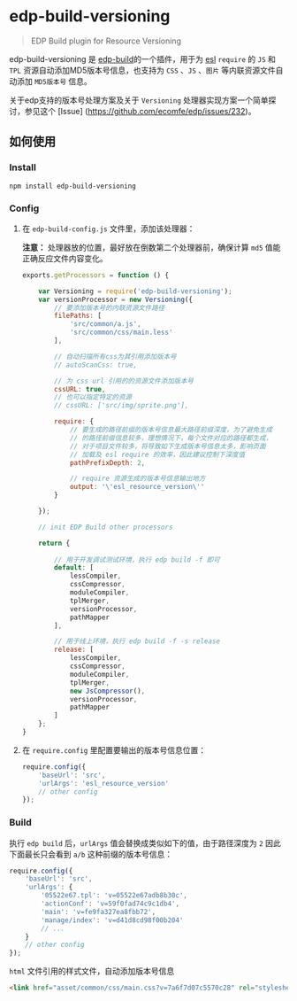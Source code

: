 
edp-build-versioning
========

> EDP Build plugin for Resource Versioning

edp-build-versioning 是 [edp-build](https://github.com/ecomfe/edp-build)的一个插件，用于为 [esl](https://github.com/ecomfe/esl) `require` 的 `JS` 和 `TPL` 资源自动添加MD5版本号信息，也支持为 `CSS` 、`JS` 、`图片` 等内联资源文件自动添加 `MD5版本号` 信息。

关于edp支持的版本号处理方案及关于 `Versioning` 处理器实现方案一个简单探讨，参见这个 [Issue] (https://github.com/ecomfe/edp/issues/232)。

## 如何使用

### Install

```shell
npm install edp-build-versioning
```

### Config

1. 在 `edp-build-config.js` 文件里，添加该处理器：

    **注意：** 处理器放的位置，最好放在倒数第二个处理器前，确保计算 `md5` 值能正确反应文件内容变化。
    
    ```javascript
    exports.getProcessors = function () {
    
        var Versioning = require('edp-build-versioning');
        var versionProcessor = new Versioning({
            // 要添加版本号的内联资源文件路径
            filePaths: [
                'src/common/a.js',
                'src/common/css/main.less'
            ],

            // 自动扫描所有css为其引用添加版本号
            // autoScanCss: true,

            // 为 css url 引用的的资源文件添加版本号
            cssURL: true,
            // 也可以指定特定的资源
            // cssURL: ['src/img/sprite.png'],

            require: {
                // 要生成的路径前缀的版本号信息最大路径前缀深度，为了避免生成
                // 的路径前缀信息较多，理想情况下，每个文件对应的路径都生成，
                // 对于项目文件较多，将导致如下生成版本号信息太多，影响页面
                // 加载及 esl require 的效率，因此建议控制下深度值
                pathPrefixDepth: 2,

                // require 资源生成的版本号信息输出地方
                output: '\'esl_resource_version\''
            }

        });
    
        // init EDP Build other processors
    
        return {
        
            // 用于开发调试测试环境，执行 edp build -f 即可
            default: [
                lessCompiler,
                cssCompressor,
                moduleCompiler,
                tplMerger,
                versionProcessor,
                pathMapper
            ],
    
            // 用于线上环境，执行 edp build -f -s release
            release: [
                lessCompiler,
                cssCompressor,
                moduleCompiler,
                tplMerger,
                new JsCompressor(),
                versionProcessor,
                pathMapper
            ]
        };
    }
    ```

2. 在 `require.config` 里配置要输出的版本号信息位置：

    ```javascript
    require.config({
        'baseUrl': 'src',
        'urlArgs': 'esl_resource_version'
        // other config
    });
    ```

### Build

执行 `edp build` 后，`urlArgs` 值会替换成类似如下的值，由于路径深度为 `2` 因此下面最长只会看到
`a/b` 这种前缀的版本号信息：

```javascript
require.config({
    'baseUrl': 'src',
    'urlArgs': {
        '05522e67.tpl': 'v=05522e67adb8b30c',
        'actionConf': 'v=59f0fad74c9c1db4',
        'main': 'v=fe9fa327ea8fbb72',
        'manage/index': 'v=d41d8cd98f00b204'
        // ...
    }
    // other config
});
```

`html` 文件引用的样式文件，自动添加版本号信息

```html
<link href="asset/common/css/main.css?v=7a6f7d07c5570c28" rel="stylesheet" />
```
